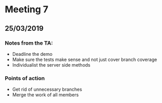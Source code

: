 # Meeting 7
## 25/03/2019

### Notes from the TA:

- Deadline the demo 
- Make sure the tests make sense and not just cover branch coverage 
- Individualist the server side methods

### Points of action

- Get rid of unnecessary branches
- Merge the work of all members